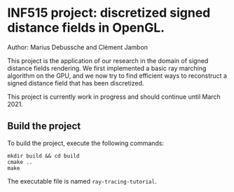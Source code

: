 # INF515 project: discretized signed distance fields in OpenGL.

Author: Marius Debussche and Clément Jambon

This project is the application of our research in the domain of signed distance fields rendering. 
We first implemented a basic ray marching algorithm on the GPU, and we now try to find efficient ways to reconstruct a signed distance field that has been discretized.

This project is currently work in progress and should continue until March 2021.

## Build the project

To build the project, execute the following commands:

```
mkdir build && cd build
cmake ..
make
```

The executable file is named `ray-tracing-tutorial`.
